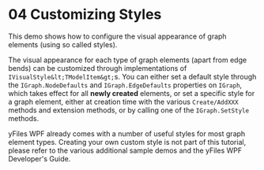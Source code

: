 # 04 Customizing Styles

This demo shows how to configure the visual appearance of graph elements (using so called styles).



  The visual appearance for each type of graph elements (apart from edge bends) can be
  customized through implementations of `IVisualStyle&lt;TModelItem&gt;`s. You can either
  set a default style through the `IGraph.NodeDefaults` and `IGraph.EdgeDefaults`
  properties on `IGraph`, 
  which takes effect for all **newly created** elements, or set a specific style for a graph 
  element, either at creation time with the various `Create/AddXXX` methods and extension methods, or by calling 
  one of the `IGraph.SetStyle` methods.
  

yFiles WPF already comes with a number of useful styles for most graph element types. 
  Creating your own custom style is not part of this tutorial, please refer to the various 
  additional sample demos and the yFiles WPF Developer's Guide.

